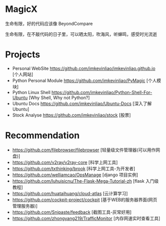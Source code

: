 # MagicX
生命有限，好的代码应该像 BeyondCompare

生命有限，在不敲代码的日子里，可以晒太阳，吹海风，听蝉鸣，感受时光流逝

# Projects
- Personal WebSite <https://github.com/imkevinliao/imkevinliao.github.io> [个人网站]
- Python Personal Module <https://github.com/imkevinliao/PyMagic> [个人模块]
- Python Linux Shell <https://github.com/imkevinliao/Python-Shell-For-Ubuntu> [Why Shell, Why not Python?]
- Ubuntu Docs <https://github.com/imkevinliao/Ubuntu-Docs> [深入了解 Ubuntu]
- Stock Analyse <https://github.com/imkevinliao/stock> [股票]

# Recommendation
- <https://github.com/filebrowser/filebrowser> [轻量级文件管理器(可以用作网盘)]
- <https://github.com/v2ray/v2ray-core> [科学上网工具]
- <https://github.com/txthinking/brook> [科学上网工具-为开发者]
- <https://github.com/welliamcao/OpsManage> [django 项目实例]
- <https://github.com/luhuisicnu/The-Flask-Mega-Tutorial-zh> [flask 入门级教程]
- <https://github.com/huataihuang/cloud-atlas> [云计算学习]
- <https://github.com/cockpit-project/cockpit> [基于WEB的服务器界面(网页管理服务器)]
- <https://github.com/Snipaste/feedback> [截图工具-灰常好用]
- <https://github.com/zhongyang219/TrafficMonitor> [内存网速实时查看工具]
